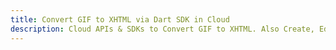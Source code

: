 ---title: Convert GIF to XHTML via Dart SDK in Clouddescription: Cloud APIs & SDKs to Convert GIF to XHTML. Also Create, Edit & Render Microsoft Word & OpenOffice documents in the Cloud.---